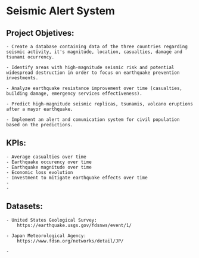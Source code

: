 # **Seismic Alert System**

## Project Objetives:
    - Create a database containing data of the three countries regarding seismic activity, it's magnitude, location, casualties, damage and tsunami ocurrency.
    
    - Identify areas with high-magnitude seismic risk and potential widespread destruction in order to focus on earthquake prevention investments.

    - Analyze earthquake resistance improvement over time (casualties, building damage, emergency services effectiveness).

    - Predict high-magnitude seismic replicas, tsunamis, volcano eruptions after a mayor earthquake. 
    
    - Implement an alert and comunication system for civil population based on the predictions.


## KPIs:
    - Average casualties over time
    - Earthquake occurency over time
    - Earthquake magnitude over time
    - Economic loss evolution
    - Investment to mitigate earthquake effects over time
    - 
    -


## Datasets: 
    - United States Geological Survey: 
        https://earthquake.usgs.gov/fdsnws/event/1/
    
    - Japan Meteorological Agency:
        https://www.fdsn.org/networks/detail/JP/

    - 